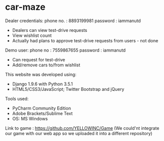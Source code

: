 # car-maze

Dealer credentials:
  phone no. : 8893199981
  password : iammanutd
  
  - Dealers can view test-drive requests
  - View wishlist count
  - Actually had plans to approve test-drive requests from users - not done
  
Demo user:
  phone no : 7559867655
  password : iammanutd
  - Can request for test-drive
  - Add/remove cars to/from wishlist

This website was developed using:
  - Django 1.9.6 with Python 3.5.1
  - HTML5/CSS3/JavaScript; Twitter Bootstrap and jQuery

Tools used:
  - PyCharm Community Edition
  - Adobe Brackets/Sublime Text
  - OS: MS Windows

Link to game : https://github.com/YELLOWINC/Game (We could'nt integrate our game with our web app so we uploaded it into a different repository)
